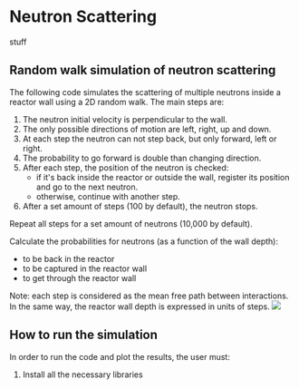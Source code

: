 # Neutron Scattering
 
 stuff
 
## Random walk simulation of neutron scattering

The following code simulates the scattering of multiple neutrons inside a reactor wall using a 2D random walk. The main steps are:

1. The neutron initial velocity is perpendicular to the wall.
2. The only possible directions of motion are left, right, up and down.
3. At each step the neutron can not step back, but only forward, left or right.
4. The probability to go forward is double than changing direction.
5. After each step, the position of the neutron is checked:
    - if it's back inside the reactor or outside the wall, register its position and go to the next neutron.
    - otherwise, continue with another step.
6. After a set amount of steps (100 by default), the neutron stops.

Repeat all steps for a set amount of neutrons (10,000 by default).

Calculate the probabilities for neutrons (as a function of the wall depth):
- to be back in the reactor
- to be captured in the reactor wall
- to get through the reactor wall

Note: each step is considered as the mean free path between interactions. In the same way, the reactor wall depth is expressed in units of steps.
![](http://ww2.odu.edu/~agodunov/teaching/phys420/files/reactor.gif)
## How to run the simulation

In order to run the code and plot the results, the user must:
1. Install all the necessary libraries 
